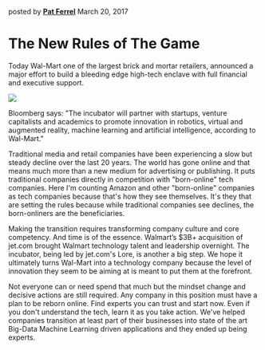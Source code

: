 posted by [**Pat Ferrel**](mailto:pat@actionml.com) March 20, 2017

# The New Rules of The Game

Today Wal-Mart one of the largest brick and mortar retailers, announced a major effort to build a bleeding edge high-tech enclave with full financial and executive support. 

<a href="https://www.bloomberg.com/news/articles/2017-03-20/wal-mart-unveils-store-no-8-tech-incubator-in-silicon-valley" target="_blank"><image src="/blog/images/wal-mart.jpg"></image></a>

Bloomberg says: "The incubator will partner with startups, venture capitalists and academics to promote innovation in robotics, virtual and augmented reality, machine learning and artificial intelligence, according to Wal-Mart."

Traditional media and retail companies have been experiencing a slow but steady decline over the last 20 years. The world has gone online and that means much more than a new medium for advertising or publishing. It puts traditional companies directly in competition with "born-online" tech companies. Here I'm counting Amazon and other "born-online" companies as tech companies because that's how they see themselves. It's they that are setting the rules because while traditional companies see declines, the born-onliners are the beneficiaries. 

Making the transition requires transforming company culture and core competency. And time is of the essence. Walmart’s $3B+ acquisition of jet.com brought Walmart technology talent and leadership overnight. The incubator, being led by jet.com's Lore, is another a big step. We hope it ultimately turns Wal-Mart into a technology company because the level of innovation they seem to be aiming at is meant to put them at the forefront.

Not everyone can or need spend that much but the mindset change and decisive actions are still required. Any company in this position must have a plan to be reborn online. Find experts you can trust and start now. Even if you don't understand the tech, learn it as you take action. We've helped companies transition at least part of their businesses into state of the art Big-Data Machine Learning driven applications and they ended up being experts.



